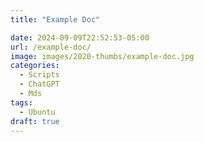 ```yaml
---
title: "Example Doc"

date: 2024-09-09T22:52:53-05:00
url: /example-doc/
image: images/2020-thumbs/example-doc.jpg
categories:
  - Scripts
  - ChatGPT
  - Mds
tags:
  - Ubuntu
draft: true
---
```

<!--more-->
